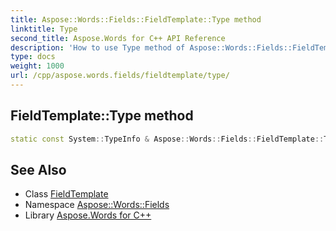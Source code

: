 ```yaml
---
title: Aspose::Words::Fields::FieldTemplate::Type method
linktitle: Type
second_title: Aspose.Words for C++ API Reference
description: 'How to use Type method of Aspose::Words::Fields::FieldTemplate class in C++.'
type: docs
weight: 1000
url: /cpp/aspose.words.fields/fieldtemplate/type/
---
```

## FieldTemplate::Type method




```cpp
static const System::TypeInfo & Aspose::Words::Fields::FieldTemplate::Type()
```

## See Also

* Class [FieldTemplate](../)
* Namespace [Aspose::Words::Fields](../../)
* Library [Aspose.Words for C++](../../../)

